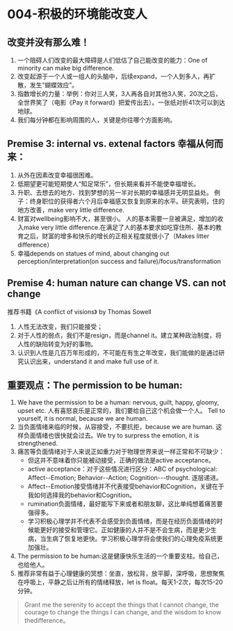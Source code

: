 # 004-积极的环境能改变人
## 改变并没有那么难！ 
1. 一个阻碍人们改变的最大障碍是人们低估了自己能改变的能力：One of minority can make big difference. 
2. 改变起源于一个人或一组人的头脑中，后续expand，一个人到多人，再扩散，发生“蝴蝶效应”。 
3. 指数增长的力量：举例：你对三人笑，3人再各自对其他3人笑，20次之后，全世界笑了（电影《Pay it forward》把爱传出去）。一张纸对折41次可以到达地球。 
4. 我们每分钟都在影响周围的人，关键是你往哪个方面影响。
## Premise 3: internal vs. extenal factors 幸福从何而来： 
1. 从外在因素改变幸福很困难。 
2. 低期望更可能短期使人“知足常乐”，但长期来看并不能使幸福增长。
3. 升职、去想去的地方、找到梦想的另一半对长期的幸福感并无明显益处。
例子：终身职位的获得者六个月后幸福感又恢复到原来的水平。研究表明，住的地方改善，make very little difference. 
4. 财富对wellbeing影响不大，甚至很小。
人的基本需要一旦被满足，增加的收入make very little difference.在满足了人的基本要求如吃穿住所、基本的教育之后，财富的增多和快乐的增长的正相关程度就很小了（Makes litter difference）
5.  幸福depends on statues of mind, about changing out perception/interpretation(on success and failure)/focus/transformation 
## Premise 4: human nature can change VS. can not change 
推荐书籍《A conflict of visions》 by Thomas Sowell
1. 人性无法改变，我们只能接受； 
2. 对于人性的弱点，我们不是resign，而是channel it。建立某种政治制度，将人性的缺陷转变为好的事物。
3. 认识到人性是几百万年形成的，不可能在有生之年改变，我们能做的是通过研究认识出来，understand it and make full use of it. 

## 重要观点：The permission to be human: 
1. We have the permission to be a human: nervous, guilt, happy, gloomy, upset etc. 人有喜怒哀乐是正常的，我们要给自己这个机会做一个人。 Tell to yourself, it is normal, because we are human. 
2.  当负面情绪来临的时候，从容接受，不要抗拒，because we are human. 这样负面情绪也很快就会过去。We try to surpress the emotion, it is strengthened. 
3. 痛苦等负面情绪对于人来说正如重力对于物理世界来说一样正常和不可缺少： 
    - 但这并不意味着你只能被动接受，正确的做法是active acceptance。
    - active acceptance：对于这些情况进行区分：ABC of psychological: 
Affect--Emotion; 
Behavior--Action; 
Cognition---thought. 逐层递进。 
   - Affect--Emotion接受情绪并不代表接受behavior和Cognition，关键在于我如何选择我的behavior和Cognition。 
   - rumination负面情绪，最好能写下来或者和朋友聊，这比单纯想着痛苦要强得多。 
   - 学习积极心理学并不代表不会感受到负面情绪，而是在经历负面情绪的时候能更好的接受和管理它。正如健康的人并不是不会生病，而是更少生病，当生病了恢复地更快。学习积极心理学将会使我们的心理免疫系统更加强壮。 
4.  The permission to be human:这是健康快乐生活的一个重要支柱。给自己，也给他人。
5. 推荐非常有益于心理健康的冥想：坐直，放松背，放平脚，深呼吸，思想聚焦在呼吸上，平静之后让所有的情绪释放，let is float。每天1-2次，每次15-20分钟。

> Grant me the serenity to accept the things that I cannot change, the courage to change the things I can change, and the wisdom to know thedifference。 
